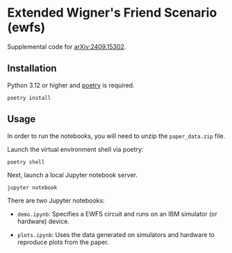 # Extended Wigner's Friend Scenario (ewfs)

Supplemental code for [arXiv:2409.15302](https://arxiv.org/abs/2409.15302).

## Installation

Python 3.12 or higher and [poetry](https://python-poetry.org/) is required. 

```
poetry install
```

## Usage

In order to run the notebooks, you will need to unzip the `paper_data.zip` file.

Launch the virtual environment shell via poetry:

```
poetry shell
```

Next, launch a local Jupyter notebook server.


```
jupyter notebook
```

There are two Jupyter notebooks:

- `demo.ipynb`: Specifies a EWFS circuit and runs on an IBM simulator (or hardware) device.

- `plots.ipynb`: Uses the data generated on simulators and hardware to reproduce plots from the paper.

